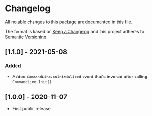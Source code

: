 # Changelog
All notable changes to this package are documented in this file.

The format is based on [Keep a Changelog](http://keepachangelog.com/en/1.0.0/)
and this project adheres to [Semantic Versioning](http://semver.org/spec/v2.0.0.html).
 
## [1.1.0] - 2021-05-08
### Added
 - Added ```CommandLine.onInitialized``` event that's invoked after calling ```CommandLine.Init()```.

## [1.0.0] - 2020-11-07
 - First public release

